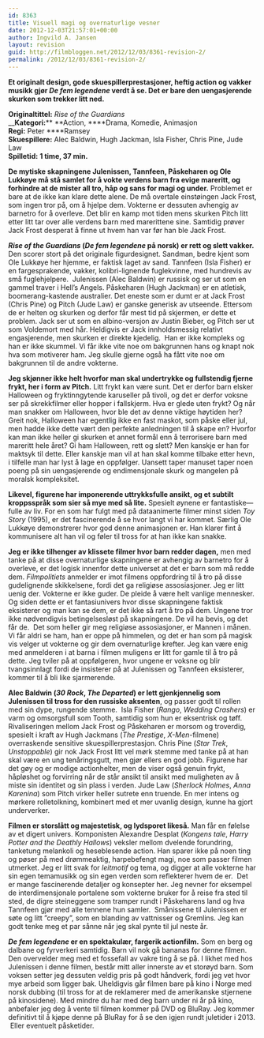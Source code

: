 ```yaml
---
id: 8363
title: Visuell magi og overnaturlige vesner
date: 2012-12-03T21:57:01+00:00
author: Ingvild A. Jansen
layout: revision
guid: http://filmbloggen.net/2012/12/03/8361-revision-2/
permalink: /2012/12/03/8361-revision-2/
---
```

**Et originalt design, gode skuespillerprestasjoner, heftig action og vakker musikk gjør _De fem legendene_ verdt å se. Det er bare den uengasjerende skurken som trekker litt ned.  <!--more-->**

**Originaltittel:** _Rise of the Guardians_  
__**Kategori:**** **Action, ****Drama, Komedie, Animasjon  
**Regi:** Peter ****Ramsey  
**Skuespillere:** Alec Baldwin, Hugh Jackman, Isla Fisher, Chris Pine, Jude Law  
**Spilletid:** **1 time, 37 min.**

**De mytiske skapningene Julenissen, Tannfeen, Påskeharen og Ole Lukkøye må stå samlet for å vokte verdens barn fra evige mareritt, og forhindre at de mister all tro, håp og sans for magi og under.** Problemet er bare at de ikke kan klare dette alene. De må overtale einstøingen Jack Frost, som ingen tror på, om å hjelpe dem. Vokterne er dessuten avhengig av barnetro for å overleve. Det blir en kamp mot tiden mens skurken Pitch litt etter litt tar over alle verdens barn med marerittene sine. Samtidig prøver Jack Frost desperat å finne ut hvem han var før han ble Jack Frost.

**_Rise of the Guardians_ (_De fem legendene_ på norsk) er rett og slett vakker.** Den scorer stort på det originale figurdesignet. Sandman, bedre kjent som Ole Lukkøye her hjemme, er faktisk laget av sand. Tannfeen (Isla Fisher) er en fargesprakende, vakker, kolibri-lignende fuglekvinne, med hundrevis av små fuglehjelpere.  Julenissen (Alec Baldwin) er russisk og ser ut som en gammel traver i Hell’s Angels. Påskeharen (Hugh Jackman) er en atletisk, boomerang-kastende australier. Det eneste som er dumt er at Jack Frost (Chris Pine) og Pitch (Jude Law) er ganske generisk av utseende. Ettersom de er helten og skurken og derfor får mest tid på skjermen, er dette et problem. Jack ser ut som en albino-versjon av Justin Bieber, og Pitch ser ut som Voldemort med hår. Heldigvis er Jack innholdsmessig relativt engasjerende, men skurken er direkte kjedelig.  Han er ikke kompleks og han er ikke skummel. Vi får ikke vite noe om bakgrunnen hans og knapt nok hva som motiverer ham. Jeg skulle gjerne også ha fått vite noe om bakgrunnen til de andre vokterne.

**Jeg skjønner ikke helt hvorfor man skal undertrykke og fullstendig fjerne frykt, her i form av Pitch.** Litt frykt kan være sunt. Det er derfor barn elsker Halloween og fryktinngytende karuseller på tivoli, og det er derfor voksne ser på skrekkfilmer eller hopper i fallskjerm. Hva er glede uten frykt? Og når man snakker om Halloween, hvor ble det av denne viktige høytiden her? Greit nok, Halloween har egentlig ikke en fast maskot, som påske eller jul, men hadde ikke dette vært den perfekte anledningen til å skape en? Hvorfor kan man ikke heller gi skurken et annet formål enn å terrorisere barn med mareritt hele året? Gi ham Halloween, rett og slett? Men kanskje er han for maktsyk til dette. Eller kanskje man vil at han skal komme tilbake etter hevn, i tilfelle man har lyst å lage en oppfølger. Uansett taper manuset taper noen poeng på sin uengasjerende og endimensjonale skurk og mangelen på moralsk kompleksitet.

**Likevel, figurene har imponerende uttrykksfulle ansikt, og et subtilt kroppsspråk som sier så mye med så lite.** Spesielt øynene er fantastiske— fulle av liv. For en som har fulgt med på dataanimerte filmer minst siden _Toy Story_ (1995), er det fascinerende å se hvor langt vi har kommet. Særlig Ole Lukkøye demonstrerer hvor god denne animasjonen er. Han klarer fint å kommunisere alt han vil og føler til tross for at han ikke kan snakke.

**Jeg er ikke tilhenger av klissete filmer hvor barn redder dagen,** men med tanke på at disse overnaturlige skapningene er avhengig av barnetro for å overleve, er det logisk innenfor dette universet at det er barn som må redde dem. _Filmpolitiets_ anmelder er imot filmens oppfordring til å tro på disse gudelignende skikkelsene, fordi det ga religiøse assosiasjoner. Jeg er litt uenig der. Vokterne er ikke guder. De pleide å være helt vanlige mennesker. Og siden dette er et fantasiunivers hvor disse skapningene faktisk eksisterer og man kan se dem, er det ikke så rart å tro på dem. Ungene tror ikke nødvendigvis betingelsesløst på skapningene. De vil ha bevis, og det får de.  Det som heller gir meg religiøse assosiasjoner, er Mannen i månen. Vi får aldri se ham, han er oppe på himmelen, og det er han som på magisk vis velger ut vokterne og gir dem overnaturlige krefter. Jeg kan være enig med anmelderen i at barna i filmen muligens er litt for gamle til å tro på dette. Jeg tviler på at oppfølgeren, hvor ungene er voksne og blir tvangsinnlagt fordi de insisterer på at Julenissen og Tannfeen eksisterer, kommer til å bli like sjarmerende.

**Alec Baldwin (_30 Rock_, _The Departed_) er lett gjenkjennelig som Julenissen til tross for den russiske aksenten**, og passer godt til rollen med sin dype, rungende stemme.  Isla Fisher (_Rango_, _Wedding Crashers_) er varm og omsorgsfull som Tooth, samtidig som hun er eksentrisk og tøff. Rivaliseringen mellom Jack Frost og Påskeharen er morsom og troverdig, spesielt i kraft av Hugh Jackmans (_The Prestige_, _X-Men_-filmene) overraskende sensitive skuespillerprestasjon. Chris Pine (_Star Trek_, _Unstoppable_) gir nok Jack Frost litt vel mørk stemme med tanke på at han skal være en ung tenåringsgutt, men gjør ellers en god jobb. Figurene har det gøy og er modige actionhelter, men de viser også genuin frykt, håpløshet og forvirring når de står ansikt til ansikt med muligheten av å miste sin identitet og sin plass i verden. Jude Law (_Sherlock Holmes_, _Anna Karenina_) som Pitch virker heller sutrete enn truende. En mer intens og mørkere rolletolkning, kombinert med et mer uvanlig design, kunne ha gjort underverker.

**Filmen er storslått og majestetisk, og lydsporet likeså.** Man får en følelse av et digert univers. Komponisten Alexandre Desplat (_Kongens tale_, _Harry Potter and the Deathly Hallows_) veksler mellom dvelende forundring, tanketung melankoli og heseblesende action. Han sparer ikke på noen ting og pøser på med drømmeaktig, harpebefengt magi, noe som passer filmen utmerket. Jeg er litt svak for _leitmotif_ og tema, og digger at alle vokterne har sin egen temamusikk og sin egen verden som reflekterer hvem de er.  Det er mange fascinerende detaljer og konsepter her. Jeg nevner for eksempel de interdimensjonale portalene som vokterne bruker for å reise fra sted til sted, de digre steineggene som tramper rundt i Påskeharens land og hva Tannfeen gjør med alle tennene hun samler.  Smånissene til Julenissen er søte og litt ”creepy”, som en blanding av vattnisser og Gremlins. Jeg kan godt tenke meg et par sånne når jeg skal pynte til jul neste år.

**_De fem legendene_ er en spektakulær, fargerik actionfilm.** Som en berg og dalbane og fyrverkeri samtidig. Barn vil nok gå bananas for denne filmen. Den overvelder meg med et fossefall av vakre ting å se på. I likhet med hos Julenissen i denne filmen, består mitt aller innerste av et storøyd barn. Som voksen setter jeg dessuten veldig pris på godt håndverk, fordi jeg vet hvor mye arbeid som ligger bak. Uheldigvis går filmen bare på kino i Norge med norsk dubbing (til tross for at de reklamerer med de amerikanske stjernene på kinosidene). Med mindre du har med deg barn under ni år på kino, anbefaler jeg deg å vente til filmen kommer på DVD og BluRay. Jeg kommer definitivt til å kjøpe denne på BluRay for å se den igjen rundt juletider i 2013.  Eller eventuelt påsketider.